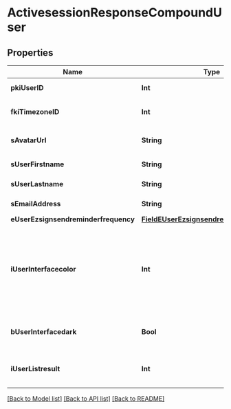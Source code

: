 # ActivesessionResponseCompoundUser

## Properties
Name | Type | Description | Notes
------------ | ------------- | ------------- | -------------
**pkiUserID** | **Int** | The unique ID of the User | 
**fkiTimezoneID** | **Int** | The unique ID of the Timezone | 
**sAvatarUrl** | **String** | The url of the picture used as avatar | 
**sUserFirstname** | **String** | The first name of the user | 
**sUserLastname** | **String** | The last name of the user | 
**sEmailAddress** | **String** | The email address. | 
**eUserEzsignsendreminderfrequency** | [**FieldEUserEzsignsendreminderfrequency**](FieldEUserEzsignsendreminderfrequency.md) |  | 
**iUserInterfacecolor** | **Int** | The int32 representation of the interface color. For example, RGB color #39435B would be 3752795 | 
**bUserInterfacedark** | **Bool** | Whether to use a dark mode interface | 
**iUserListresult** | **Int** | The number of rows to return by default in lists | 

[[Back to Model list]](../README.md#documentation-for-models) [[Back to API list]](../README.md#documentation-for-api-endpoints) [[Back to README]](../README.md)


